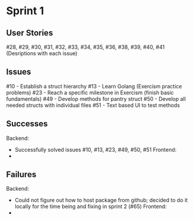 # Sprint 1

## User Stories
#28, #29, #30, #31, #32, #33, #34, #35, #36, #38, #39, #40, #41 (Desriptions with each issue)

## Issues
#10 - Establish a struct hierarchy 
#13 - Learn Golang (Exercism practice problems)
#23 - Reach a specific milestone in Exercism (finish basic fundamentals)
#49 - Develop methods for pantry struct
#50 - Develop all needed structs with individual files
#51 - Text based UI to test methods 

## Successes
Backend:
- Successfully solved issues #10, #13, #23, #49, #50, #51
Frontend: 
- 

## Failures
Backend: 
- Could not figure out how to host package from github; decided to do it locally for the time being and fixing in sprint 2 (#65)
Frontend: 
- 